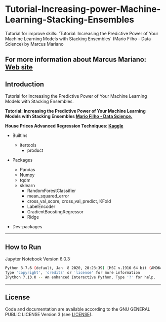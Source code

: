 # Tutorial-Increasing-power-Machine-Learning-Stacking-Ensembles

Tutorial for improve skills: 'Tutorial: Increasing the Predictive Power of Your Machine Learning Models with Stacking Ensembles' (Mario Filho - Data Science) by Marcus Mariano


**For more information about Marcus Mariano: [Web site](https://marcusmariano.github.io/mmariano/)**  
---

## Introduction

Tutorial for Increasing the Predictive Power of Your Machine Learning Models with Stacking Ensembles.

**Tutorial: Increasing the Predictive Power of Your Machine Learning Models with Stacking Ensembles [Mario Filho - Data Science.](https://github.com/ledmaster/TutorialEnsemble/blob/master/HomePrices-English.ipynb)**

**House Prices Advanced Regression Techniques: [Kaggle](https://www.kaggle.com/c/house-prices-advanced-regression-techniques/)**


- Builtins
    - itertools
        - product

- Packages
    - Pandas
    - Numpy
    - tqdm
    - sklearn
        - RandomForestClassifier
        - mean_squared_error
        - cross_val_score, cross_val_predict, KFold
        - LabelEncoder
        - GradientBoostingRegressor
        - Ridge

- Dev-packages

---

## How to Run

Jupyter Notebook Version 6.0.3  
```sh
Python 3.7.6 (default, Jan  8 2020, 20:23:39) [MSC v.1916 64 bit (AMD64)]
Type 'copyright', 'credits' or 'license' for more information
IPython 7.13.0 -- An enhanced Interactive Python. Type '?' for help.

```

---

## License

Code and documentation are available according to the GNU GENERAL PUBLIC LICENSE Version 3 (see [LICENSE](https://www.gnu.org/licenses/gpl.html)).
